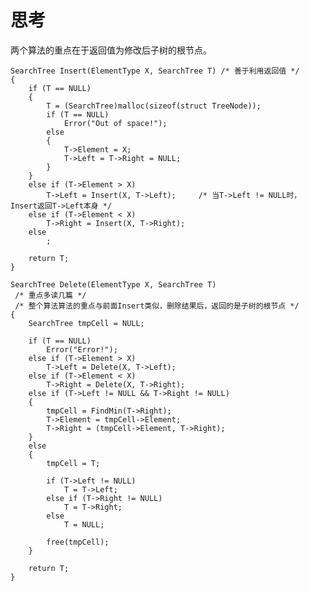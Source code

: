 # 思考

两个算法的重点在于返回值为修改后子树的根节点。

    SearchTree Insert(ElementType X, SearchTree T) /* 善于利用返回值 */
    {
        if (T == NULL)
        {
            T = (SearchTree)malloc(sizeof(struct TreeNode));
            if (T == NULL)
                Error("Out of space!");
            else
            {
                T->Element = X;
                T->Left = T->Right = NULL;
            }
        }
        else if (T->Element > X)
            T->Left = Insert(X, T->Left);     /* 当T->Left != NULL时， Insert返回T->Left本身 */
        else if (T->Element < X)
            T->Right = Insert(X, T->Right);
        else
            ;

        return T;
    }

    SearchTree Delete(ElementType X, SearchTree T)
     /* 重点多读几篇 */
     /* 整个算法算法的重点与前面Insert类似，删除结果后，返回的是子树的根节点 */
    {
        SearchTree tmpCell = NULL;

        if (T == NULL)
            Error("Error!");
        else if (T->Element > X)
            T->Left = Delete(X, T->Left);
        else if (T->Element < X)
            T->Right = Delete(X, T->Right);
        else if (T->Left != NULL && T->Right != NULL)
        {
            tmpCell = FindMin(T->Right);
            T->Element = tmpCell->Element;
            T->Right = (tmpCell->Element, T->Right);
        }
        else
        {
            tmpCell = T;

            if (T->Left != NULL)
                T = T->Left;
            else if (T->Right != NULL)
                T = T->Right;
            else
                T = NULL;

            free(tmpCell);
        }

        return T;
    }
